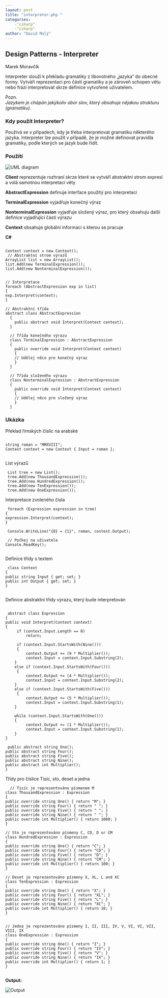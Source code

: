```yaml
---
layout: post
title: "interpreter.php "
categories:
    -"csharp"
    -"csharp"
author: "David Malý"
--- 
```



##   Design Patterns - Interpreter


Marek Moravčík



Interpreter slouží k překladu gramatiky z libovolného „jazyka“ do obecné formy. Vytváří reprezentaci pro části gramatiky a je zároveň schopen větu nebo frázi interpretovat skrze definice vytvořené uživatelem.



Pozn.<br>    *Jazykem je chápán jakýkoliv obor slov, který obsahuje nějakou strukturu (gramatiku).*


### Kdy použít Interpreter?


Používá se v případech, kdy je třeba interpretovat gramatiku některého jazyka. Interpreter lze použít v případě, že je možné definovat pravidla gramatiky, podle kterých se jazyk bude řídit.


### Použití
![UML diagram](images/InterpreterUML.gif)

**Client** reprezentuje rozhraní skrze které se vytváří abstraktní strom expresí a volá samotnou interpretaci věty



**AbstractExpression** definuje interface použitý pro interpretaci



**TerminalExpression** vyjadřuje konečný výraz



**NonterminalExpression** vyjadřuje složený výraz, pro který obsahuju další definice vyjadřující části výrazu



**Context** obsahuje globální informaci s kterou se pracuje

**C#**




```

Context context = new Context();
 // Abstraktní strom výrazů
ArrayList list = new ArrayList();
list.Add(new TerminalExpression());
list.Add(new NonterminalExpression());


// Interpretace
foreach (AbstractExpression exp in list)
{exp.Interpret(context);
}

```

```
// Abstraktní třída
abstract class AbstractExpression
  {
    public abstract void Interpret(Context context);
  }

  // Třída konečného výrazu
  class TerminalExpression : AbstractExpression
  {
    public override void Interpret(Context context)
    {	// Udělej něco pro konečný výraz
    }
  }

  // Třída složeného výrazu
  class NonterminalExpression : AbstractExpression
  {
    public override void Interpret(Context context)
    {	// Udělej něco pro složený výraz
    }
  }

```

### Ukázka


Překlad římských číslic na arabské






```

string roman = "MMXVIII";
Context context = new Context { Input = roman };


```


List výrazů


```
 List tree = new List(); tree.Add(new ThousandExpression()); tree.Add(new HundredExpression()); tree.Add(new TenExpression()); tree.Add(new OneExpression());

```


Interpretace zvoleného čísla


```
 foreach (Expression expression in tree)
{expression.Interpret(context);
}

 Console.WriteLine("{0} = {1}", roman, context.Output);

 // Počkej na uživatele
Console.ReadKey();


```


Definice třídy s textem


```
 class Context
{public string Input { get; set; }public int Output { get; set; }
}


```


Definice abstraktní třídy výrazu, který bude interpretován


```

 abstract class Expression
{public void Interpret(Context context){	 if (context.Input.Length == 0)		 return;
	 if (context.Input.StartsWith(Nine()))	 {		 context.Output += (9 * Multiplier());		 context.Input = context.Input.Substring(2);	}	else if (context.Input.StartsWith(Four()))	 {		 context.Output += (4 * Multiplier());		 context.Input = context.Input.Substring(2);	}	else if (context.Input.StartsWith(Five()))	 {		 context.Output += (5 * Multiplier());		 context.Input = context.Input.Substring(1);	}
	while (context.Input.StartsWith(One()))	{		 context.Output += (1 * Multiplier());		 context.Input = context.Input.Substring(1);	}}
 public abstract string One();public abstract string Four();public abstract string Five();public abstract string Nine();public abstract int Multiplier();
}

```


Třídy pro číslice Tisíc, sto, deset a jedna


```
  // Tisíc je reprezentováno písmenem M
class ThousandExpression : Expression
{public override string One() { return "M"; }public override string Four() { return " "; }public override string Five() { return " "; }public override string Nine() { return " "; }public override int Multiplier() { return 1000; }
}

// Sto je reprezentováno písmeny C, CD, D or CM
class HundredExpression : Expression
{public override string One() { return "C"; }public override string Four() { return "CD"; }public override string Five() { return "D"; }public override string Nine() { return "CM"; }public override int Multiplier() { return 100; }
}

// Deset je reprezentováno písmeny X, XL, L and XC
class TenExpression : Expression
{public override string One() { return "X"; }public override string Four() { return "XL"; }public override string Five() { return "L"; }public override string Nine() { return "XC"; }public override int Multiplier() { return 10; }
}


// Jedna je reprezentováno písmeny I, II, III, IV, V, VI, VI, VII, VIII, IX
class OneExpression : Expression
{public override string One() { return "I"; }public override string Four() { return "IV"; }public override string Five() { return "V"; }public override string Nine() { return "IX"; }public override int Multiplier() { return 1; }
}


```


**Output:**

![Output](images/InterpreterUkazka.png)